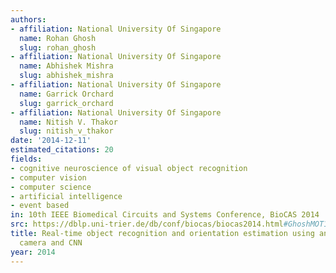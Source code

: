 ```yaml
---
authors:
- affiliation: National University Of Singapore
  name: Rohan Ghosh
  slug: rohan_ghosh
- affiliation: National University Of Singapore
  name: Abhishek Mishra
  slug: abhishek_mishra
- affiliation: National University Of Singapore
  name: Garrick Orchard
  slug: garrick_orchard
- affiliation: National University Of Singapore
  name: Nitish V. Thakor
  slug: nitish_v_thakor
date: '2014-12-11'
estimated_citations: 20
fields:
- cognitive neuroscience of visual object recognition
- computer vision
- computer science
- artificial intelligence
- event based
in: 10th IEEE Biomedical Circuits and Systems Conference, BioCAS 2014
src: https://dblp.uni-trier.de/db/conf/biocas/biocas2014.html#GhoshMOT14
title: Real-time object recognition and orientation estimation using an event-based
  camera and CNN
year: 2014
---
```

